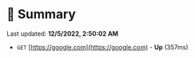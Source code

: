 # 📖 Summary
Last updated: **12/5/2022, 2:50:02 AM**

- `GET` [https://google.com](https://google.com) - **Up** (357ms)

